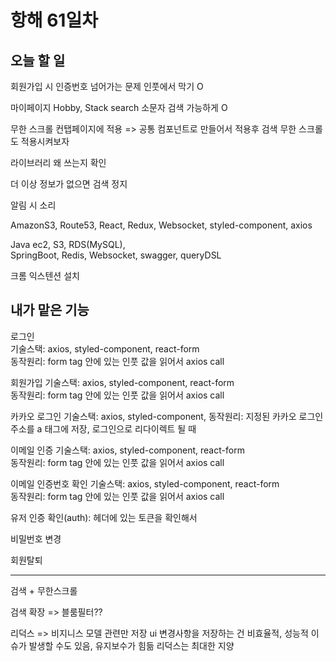 # 항해 61일차

## 오늘 할 일

회원가입 시 인증번호 넘어가는 문제 인풋에서 막기 O

마이페이지 Hobby, Stack search 소문자 검색 가능하게 O

무한 스크롤 컨탭페이지에 적용 => 공통 컴포넌트로 만들어서 적용후 검색 무한 스크롤도 적용시켜보자

라이브러리 왜 쓰는지 확인

더 이상 정보가 없으면 검색 정지

알림 시 소리

AmazonS3, Route53, React, Redux, Websocket, styled-component, axios

Java
ec2, S3, RDS(MySQL),  
SpringBoot, Redis, Websocket, swagger, queryDSL

크롬 익스텐션 설치

## 내가 맡은 기능

로그인  
기술스택: axios, styled-component, react-form  
동작원리: form tag 안에 있는 인풋 값을 읽어서 axios call

회원가입
기술스택: axios, styled-component, react-form  
동작원리: form tag 안에 있는 인풋 값을 읽어서 axios call

카카오 로그인
기술스택: axios, styled-component,
동작원리: 지정된 카카오 로그인 주소를 a 태그에 저장, 로그인으로 리다이렉트 될 때

이메일 인증
기술스택: axios, styled-component, react-form  
동작원리: form tag 안에 있는 인풋 값을 읽어서 axios call

이메일 인증번호 확인
기술스택: axios, styled-component, react-form  
동작원리: form tag 안에 있는 인풋 값을 읽어서 axios call

유저 인증 확인(auth): 헤더에 있는 토큰을 확인해서

비밀번호 변경

회원탈퇴

---

검색 + 무한스크롤

검색 확장 => 블룸필터??

리덕스 => 비지니스 모델 관련만 저장 ui 변경사항을 저장하는 건 비효율적, 성능적 이슈가 발생할 수도 있음, 유지보수가 힘듦 리덕스는 최대한 지양
